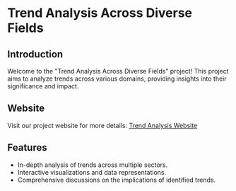 # Trend Analysis Across Diverse Fields

## Introduction
Welcome to the "Trend Analysis Across Diverse Fields" project! This project aims to analyze trends across various domains, providing insights into their significance and impact.

## Website
Visit our project website for more details: [Trend Analysis Website](https://manidatta1.github.io/Trend-Analysis-across-diverse-fields/)


## Features
- In-depth analysis of trends across multiple sectors.
- Interactive visualizations and data representations.
- Comprehensive discussions on the implications of identified trends.
